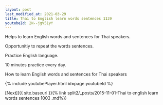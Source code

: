 ```yaml
---
layout: post
last_modified_at: 2021-03-29
title: Thai to English learn words sentences 1139 
youtubeId: 2N--jgV51yY
---
```

 
 
Helps to learn English words and sentences for Thai speakers.

Opportunitiy to repeat the words sentences. 

Practice English language. 
 
10 minutes practice every day. 
 
How to learn English words and sentences for Thai speakers 
 
{% include youtubePlayer.html id=page.youtubeId %}
 
 
[Next]({{ site.baseurl }}{% link  split2/_posts/2015-11-01-Thai to english learn words sentences 1003 .md%})
 
